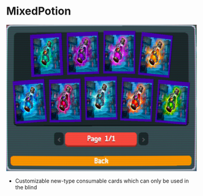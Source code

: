 # MixedPotion
 <img width=600px src="Mixedpotion1.0/assets/potioncollection.png?raw=true" alt="Project logo">

- Customizable new-type consumable cards which can only be used in the blind
